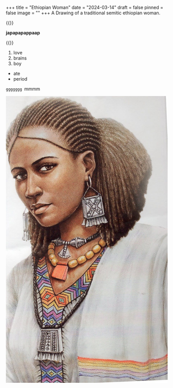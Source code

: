 +++
title = "Ethiopian Woman"
date = "2024-03-14"
draft = false
pinned = false
image = ""
+++
A Drawing of a traditional semitic ethiopian woman.



{{<lead>}}

**japapapappaap**

{{</lead>}}

1. love
2. brains
3. boy

* ate
* period

`ggggggg `mmmm 

![](ethiopian-woman.jpeg)